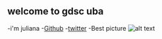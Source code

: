 ## welcome to gdsc uba
-i'm juliana
-[Github](https://github.com/juliana237)
-[twitter](https://twitter.com/@julianaeudoxie)
-Best picture 
![alt text](https://www.thespruce.com/thmb/b45NsEHSrZ7kcZqQTR9USncofp8=/1138x1138/smart/filters:no_upscale()/bird-bill-parts-387362-hero-94dfe8a28cf74e83a36945b850bd6d4c.jpg)